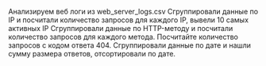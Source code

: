 Анализируем веб логи из web_server_logs.csv
Сгруппировали данные по IP и посчитали количество запросов для каждого IP, вывели 10 самых активных IP
Сгруппировали данные по HTTP-методу и посчитали количество запросов для каждого метода.
Посчитайте количество запросов с кодом ответа 404.
Сгруппировали данные по дате и нашли сумму размера ответов, отсортировали по дате.
